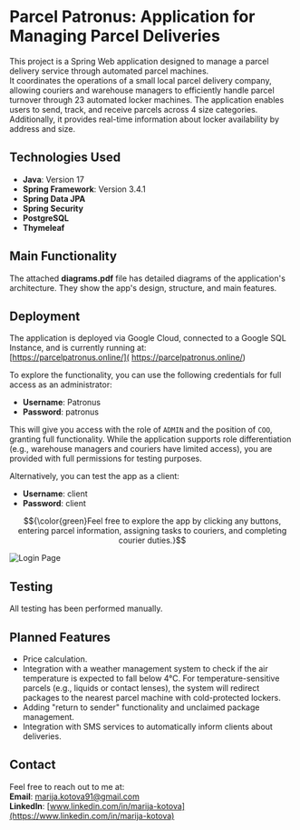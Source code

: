# Parcel Patronus: Application for Managing Parcel Deliveries

This project is a Spring Web application designed to manage a parcel delivery service through automated parcel machines.  
It coordinates the operations of a small local parcel delivery company, allowing couriers and warehouse managers to efficiently handle parcel turnover through 23 automated locker machines. The application enables users to send, track, and receive parcels across 4 size categories. Additionally, it provides real-time information about locker availability by address and size.

## Technologies Used

- **Java**: Version 17  
- **Spring Framework**: Version 3.4.1  
- **Spring Data JPA**  
- **Spring Security**  
- **PostgreSQL**  
- **Thymeleaf**

## Main Functionality

The attached **diagrams.pdf** file has detailed diagrams of the application's architecture. They show the app's design, structure, and main features.

## Deployment

The application is deployed via Google Cloud, connected to a Google SQL Instance, and is currently running at:  
[https://parcelpatronus.online/]( https://parcelpatronus.online/)

To explore the functionality, you can use the following credentials for full access as an administrator:  
- **Username**: Patronus  
- **Password**: patronus  

This will give you access with the role of `ADMIN` and the position of `COO`, granting full functionality. While the application supports role differentiation (e.g., warehouse managers and couriers have limited access), you are provided with full permissions for testing purposes.

Alternatively, you can test the app as a client:  
- **Username**: client  
- **Password**: client  

$${\color{green}Feel free to explore the app by clicking any buttons, entering parcel information, assigning tasks to couriers, and completing courier duties.}$$

![Login Page](main/resources/static/Login_demonstration.png)

## Testing

All testing has been performed manually.

## Planned Features

- Price calculation.  
- Integration with a weather management system to check if the air temperature is expected to fall below 4°C. For temperature-sensitive parcels (e.g., liquids or contact lenses), the system will redirect packages to the nearest parcel machine with cold-protected lockers.  
- Adding "return to sender" functionality and unclaimed package management.  
- Integration with SMS services to automatically inform clients about deliveries.

## Contact

Feel free to reach out to me at:  
**Email**: [marija.kotova91@gmail.com](mailto:marija.kotova91@gmail.com)  
**LinkedIn**: [www.linkedin.com/in/marija-kotova](https://www.linkedin.com/in/marija-kotova)

